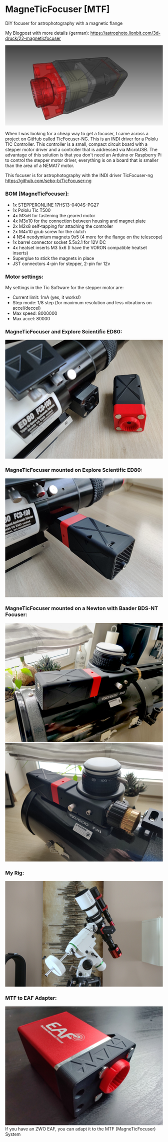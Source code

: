 # MagneTicFocuser [MTF]
DIY focuser for astrophotography with a magnetic flange

My Blogpost with more details (german): https://astrophoto.lionbit.com/3d-druck/22-magneticfocuser

![This is an image](https://github.com/LionBit76/MagneTicFocuser/blob/main/images/MagneTicFocuser_PG27.png)

When I was looking for a cheap way to get a focuser, I came across a project on GitHub called TicFocuser-NG. This is an INDI driver for a Pololu TIC Controller. This controller is a small, compact circuit board with a stepper motor driver and a controller that is addressed via MicroUSB. The advantage of this solution is that you don't need an Arduino or Raspberry Pi to control the stepper motor driver, everything is on a board that is smaller than the area of a NEMA17 motor.

This focuser is for astrophotography with the INDI driver TicFocuser-ng https://github.com/sebo-b/TicFocuser-ng

### BOM [MagneTicFocuser]:

- 1x STEPPERONLINE 17HS13-0404S-PG27 
- 1x Pololu Tic T500 
- 4x M3x6 for fastening the geared motor 
- 4x M3x10 for the connection between housing and magnet plate
- 2x M2x8 self-tapping for attaching the controller
- 2x M4x10 grub screw for the clutch
- 4 N54 neodymium magnets 9x5 (4 more for the flange on the telescope)
- 1x barrel connector socket 5.5x2.1 for 12V DC
- 4x heatset inserts M3 5x6 (I have the VORON compatible heatset inserts)
- Superglue to stick the magnets in place
- JST connectors 4-pin for stepper, 2-pin for 12v

### Motor settings:
My settings in the Tic Software for the stepper motor are:
- Current limit: 1mA (yes, it works!)
- Step mode: 1/8 step (for maximum resolution and less vibrations on accel/deccel)
- Max speed: 8000000
- Max accel: 80000

### MagneTicFocuser and Explore Scientific ED80:
![This is an image](https://github.com/LionBit76/MagneTicFocuser/blob/main/images/MagneTicFocuser.jpg)

### MagneTicFocuser mounted on Explore Scientific ED80:
![This is an image](https://github.com/LionBit76/MagneTicFocuser/blob/main/images/MagneTicFocuser_mounted.jpg)

### MagneTicFocuser mounted on a Newton with Baader BDS-NT Focuser:
![This is an image](https://github.com/LionBit76/MagneTicFocuser/blob/main/images/Newton_MTF_1.jpg)
![This is an image](https://github.com/LionBit76/MagneTicFocuser/blob/main/images/Newton_MTF_2.jpg)

### My Rig:
![This is an image](https://github.com/LionBit76/MagneTicFocuser/blob/main/images/rig.jpg)

### MTF to EAF Adapter:
![This is an image](https://github.com/LionBit76/MagneTicFocuser/blob/main/images/MTF_EAF_Adapter.jpg)
If you have an ZWO EAF, you can adapt it to the MTF (MagneTicFocuser) System
